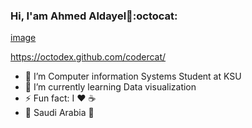 ### Hi, I'am Ahmed Aldayel👋:octocat:
[image](https://github.com/saadeghi/saadeghi/blob/master/dino.gif)

https://octodex.github.com/codercat/
- 🔭 I’m Computer information Systems Student at KSU 
- 🌱 I’m currently learning Data visualization
- ⚡ Fun fact: I :heart: :coffee: 
- :round_pushpin: Saudi Arabia :green_heart:
